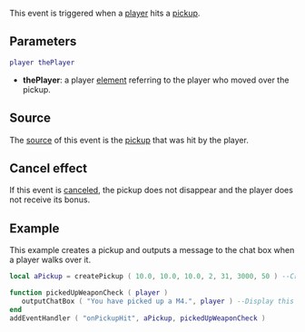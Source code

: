 This event is triggered when a [player](/docs/player.md "wikilink") hits a [pickup](/pickup.md "wikilink").

Parameters
----------

``` lua
player thePlayer
```

-   **thePlayer**: a player [element](/docs/element.md "wikilink") referring to the player who moved over the pickup.

Source
------

The [source](/docs/event_system#Event_source.md "wikilink") of this event is the [pickup](/pickup.md "wikilink") that was hit by the player.

Cancel effect
-------------

If this event is [canceled](/docs/Event_system#Canceling.md "wikilink"), the pickup does not disappear and the player does not receive its bonus.

Example
-------

This example creates a pickup and outputs a message to the chat box when a player walks over it.

``` lua
local aPickup = createPickup ( 10.0, 10.0, 10.0, 2, 31, 3000, 50 ) --Create an M4 weapon pickup when script starts

function pickedUpWeaponCheck ( player )
   outputChatBox ( "You have picked up a M4.", player ) --Display this message in the chat box
end
addEventHandler ( "onPickupHit", aPickup, pickedUpWeaponCheck )
```
